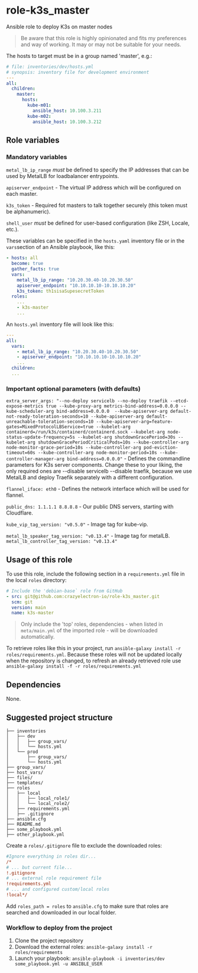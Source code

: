 # role-k3s_master

Ansible role to deploy K3s on master nodes

> Be aware that this role is highly opinionated and fits my preferences and way of working.
> It may or may not be suitable for your needs.

The hosts to target must be in a group named 'master', e.g.:

```yaml
# file: inventories/dev/hosts.yml
# synopsis: inventory file for development environment
---
all:
  children:
    master:
      hosts:
        kube-m01:
          ansible_host: 10.100.3.211
        kube-m02:
          ansible_host: 10.100.3.212
```

## Role variables

### Mandatory variables

`metal_lb_ip_range` _must_ be defined to specify the IP addresses that can be used by MetalLB for loadbalancer entrypoints.

`apiserver_endpoint` - The virtual IP address which will be configured on each master.

`k3s_token` - Required fot masters to talk together securely (this token must be alphanumeric).

`shell_user` _must_ be defined for user-based configuration (like ZSH, Locale, etc.).

These variables can be specified in the `hosts.yaml` inventory file or in the `vars`section of an Ansible playbook, like this:

```yaml
- hosts: all
  become: true
  gather_facts: true
  vars:
    metal_lb_ip_range: "10.20.30.40-10.20.30.50"
    apiserver_endpoint: "10.10.10.10-10.10.10.20"
    k3s_token: th1sisaSupesecretToken
  roles:
    ...
    - k3s-master
    ...
```

An `hosts.yml` inventory file will look like this:

```yaml
---
all:
  vars:
    - metal_lb_ip_range: "10.20.30.40-10.20.30.50"
    - apiserver_endpoint: "10.10.10.10-10.10.10.20"
    ...
  children:
  ...
```

### Important optional parameters (with defaults)

`extra_server_args: "--no-deploy servicelb --no-deploy traefik --etcd-expose-metrics true --kube-proxy-arg metrics-bind-address=0.0.0.0 --kube-scheduler-arg bind-address=0.0.0.0  --kube-apiserver-arg default-not-ready-toleration-seconds=10 --kube-apiserver-arg default-unreachable-toleration-seconds=10 --kube-apiserver-arg=feature-gates=MixedProtocolLBService=true --kubelet-arg containerd=/run/k3s/containerd/containerd.sock --kubelet-arg node-status-update-frequency=5s --kubelet-arg shutdownGracePeriod=30s --kubelet-arg shutdownGracePeriodCriticalPods=10s --kube-controller-arg node-monitor-grace-period=10s --kube-controller-arg pod-eviction-timeout=60s --kube-controller-arg node-monitor-period=10s --kube-controller-manager-arg bind-address=0.0.0.0"` - Defines the commandline parameters for K3s server components. Change these to your liking, the only required ones are --disable servicelb --disable traefik, because we use MetalLB and deploy Traefik separately with a different configuration.

`flannel_iface: eth0` - Defines the network interface which will be used for flannel.

`public_dns: 1.1.1.1 8.8.8.8` - Our public DNS servers, starting with Cloudflare.

`kube_vip_tag_version: "v0.5.0"` - Image tag for kube-vip.

`metal_lb_speaker_tag_version: "v0.13.4"` - Image tag for metalLB.
`metal_lb_controller_tag_version: "v0.13.4"`

## Usage of this role

To use this role, include the following section in a `requirements.yml` file in the local `roles` directory:

```yaml
# Include the 'debian-base` role from GitHub
- src: git@github.com:crazyelectron-io/role-k3s_master.git
  scm: git
  version: main
  name: k3s-master
```

> Only include the 'top' roles, dependencies - when listed in `meta/main.yml` of the imported role - will be downloaded automatically.

To retrieve roles like this in your project, run `ansible-galaxy install -r roles/requirements.yml`.
Because these roles will not be updated locally when the repository is changed, to refresh an already retrieved role use `ansible-galaxy install -f -r roles/requirements.yml`

## Dependencies

None.

## Suggested project structure

```shell
├── inventories
│   ├── dev
│   │   ├── group_vars/
│   │   └── hosts.yml
│   └── prod
│       ├── group_vars/
│       └── hosts.yml
├── group_vars/
├── host_vars/
├── files/
├── templates/
├── roles
│   ├── local
│   │   ├── local_role1/
│   │   └── local_role2/
│   ├── requirements.yml
│   ├── .gitignore
├── ansible.cfg
├── README.md
├── some_playbook.yml
├── other_playbook.yml
```

Create a `roles/.gitignore` file to exclude the downloaded roles:

```ini
#Ignore everything in roles dir...
/*
# ... but current file...
!.gitignore
# ... external role requirement file
!requirements.yml
# ... and configured custom/local roles
!local*/
```

Add `roles_path = roles` to `ansible.cfg` to make sure that roles are searched and downloaded in our local folder.

### Workflow to deploy from the project

1. Clone the project repository
2. Download the external roles: `ansible-galaxy install -r roles/requirements`
3. Launch your playbook: `ansible-playbook -i inventories/dev some_playbook.yml -u ANSIBLE_USER`
